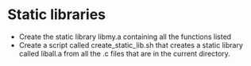 # Static libraries
* Create the static library libmy.a containing all the functions listed
* Create a script called create_static_lib.sh that creates a static library called liball.a from all the .c files that are in the current directory.
